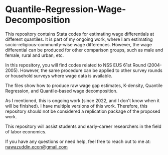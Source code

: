 # Quantile-Regression-Wage-Decomposition
This repository contains Stata codes for estimating wage differentials at different quantiles.
It is part of my ongoing work, where I am estimating socio-religious-community-wise wage differences. However, the wage differential can be produced for other comparison groups, such as male and female, rural and urban, etc.

In this repository, you will find codes related to NSS EUS 61st Round (2004-2005). However, the same procedure can be applied to other survey rounds or household surveys where wage data is available.

The files show how to produce raw wage gap estimates, K-density, Quantile Regression, and Quantile-based wage decomposition.

As I mentioned, this is ongoing work (since 2022, and I don't know when it will be finished). I have multiple versions of this work. Therefore, this repository should not be considered a replication package of the proposed work.

This repository will assist students and early-career researchers in the field of labor economics.

If you have any questions or need help, feel free to reach out to me at: nawazuddin.econ@gmail.com
